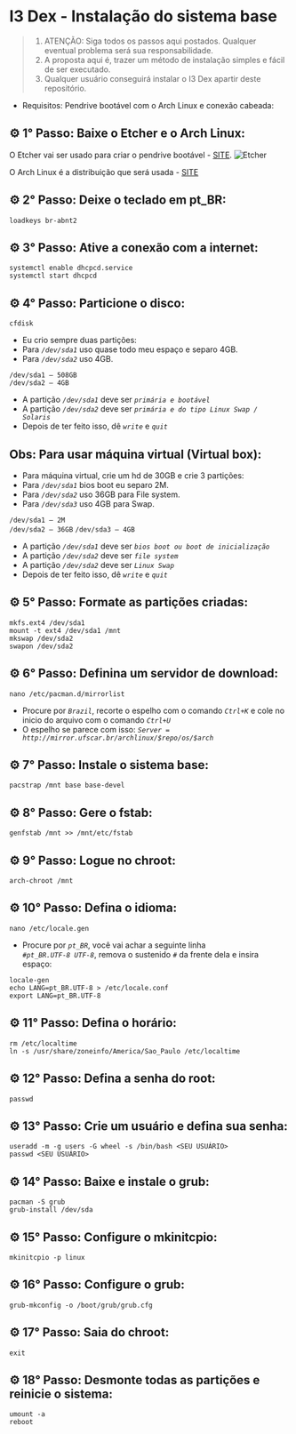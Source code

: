 # I3 Dex - Instalação do sistema base

> 1. ATENÇÃO: Siga todos os passos aqui postados. Qualquer eventual problema será sua responsabilidade.
> 2. A proposta aqui é, trazer um método de instalação simples e fácil de ser executado.
> 3. Qualquer usuário conseguirá instalar o I3 Dex apartir deste repositório.
  
* Requisitos: Pendrive bootável com o Arch Linux e conexão cabeada:

## ⚙ 1° Passo: Baixe o Etcher e o Arch Linux:
O  Etcher vai ser usado para criar o pendrive bootável - [SITE](https://www.balena.io/etcher/).
![Etcher](https://www.balena.io/static/steps-8006dca57323756b1b84fb9408742409.gif)

O Arch Linux é a distribuição que será usada - [SITE](https://www.archlinux.org/)

## ⚙ 2° Passo: Deixe o teclado em pt_BR:
```loadkeys br-abnt2```

## ⚙ 3° Passo: Ative a conexão com a internet:
```systemctl enable dhcpcd.service```  
```systemctl start dhcpcd```

## ⚙ 4° Passo: Particione o disco:
```cfdisk```
* Eu crio sempre duas partições: 
* Para *```/dev/sda1```* uso quase todo meu espaço e separo 4GB.
* Para *```/dev/sda2```* uso 4GB.

```/dev/sda1 – 508GB```  
```/dev/sda2 – 4GB```

* A partição *```/dev/sda1```* deve ser *```primária e bootável```*
* A partição *```/dev/sda2```* deve ser *```primária e do tipo Linux Swap / Solaris```*
* Depois de ter feito isso, dê *```write```* e *```quit```*

## Obs: Para usar máquina virtual (Virtual box):
* Para máquina virtual, crie um hd de 30GB e crie 3 partições:
* Para *```/dev/sda1```* bios boot eu separo 2M.
* Para *```/dev/sda2```* uso 36GB para File system.
* Para *```/dev/sda3```* uso 4GB para Swap.

```/dev/sda1 – 2M```  
```/dev/sda2 – 36GB```
```/dev/sda3 – 4GB```

* A partição *```/dev/sda1```* deve ser *```bios boot ou boot de inicialização```*
* A partição *```/dev/sda2```* deve ser *```file system```*
* A partição *```/dev/sda2```* deve ser *```Linux Swap```*
* Depois de ter feito isso, dê *```write```* e *```quit```*


## ⚙ 5° Passo: Formate as partições criadas:
```mkfs.ext4 /dev/sda1```  
```mount -t ext4 /dev/sda1 /mnt```  
```mkswap /dev/sda2```  
```swapon /dev/sda2```  

## ⚙ 6° Passo: Definina um servidor de download:
```nano /etc/pacman.d/mirrorlist```  
* Procure por *```Brazil```*, recorte o espelho com o comando *```Ctrl+K```* e cole no inicio do arquivo com o comando *```Ctrl+U```*  
* O espelho se parece com isso: *```Server = http://mirror.ufscar.br/archlinux/$repo/os/$arch```*

## ⚙ 7° Passo: Instale o sistema base:
```pacstrap /mnt base base-devel```  

## ⚙ 8° Passo: Gere o fstab:
```genfstab /mnt >> /mnt/etc/fstab```  

## ⚙ 9° Passo: Logue no chroot:
```arch-chroot /mnt```  

## ⚙ 10° Passo: Defina o idioma:
```nano /etc/locale.gen```  
* Procure por *```pt_BR```*, você vai achar a seguinte linha  
*```#pt_BR.UTF-8 UTF-8```*, remova o sustenido *```#```* da frente 
dela e insira espaço:

```locale-gen```  
```echo LANG=pt_BR.UTF-8 > /etc/locale.conf```  
```export LANG=pt_BR.UTF-8```  

## ⚙ 11° Passo: Defina o horário:
```rm /etc/localtime```  
```ln -s /usr/share/zoneinfo/America/Sao_Paulo /etc/localtime```  

## ⚙ 12° Passo: Defina a senha do root:
```passwd```  

## ⚙ 13° Passo: Crie um usuário e defina sua senha:
```useradd -m -g users -G wheel -s /bin/bash <SEU USUÁRIO>```  
```passwd <SEU USUÁRIO>```  

## ⚙ 14° Passo: Baixe e instale o grub:
```pacman -S grub```  
```grub-install /dev/sda```  

## ⚙ 15° Passo: Configure o mkinitcpio:
```mkinitcpio -p linux```  

## ⚙ 16° Passo: Configure o grub:
```grub-mkconfig -o /boot/grub/grub.cfg```  

## ⚙ 17° Passo: Saia do chroot:
```exit```  

## ⚙ 18° Passo: Desmonte todas as partições e reinicie o sistema:
```umount -a```  
```reboot```   
